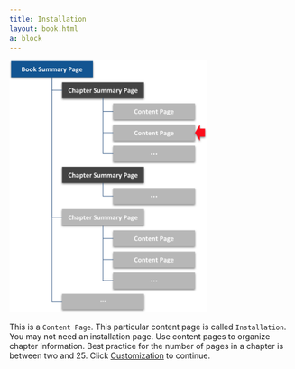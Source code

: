 ```yaml
---
title: Installation
layout: book.html
a: block
---
```


<img src="content-page.png" width="350">

This is a <code>Content Page</code>. This particular content page is called <code>Installation</code>. You may not need an installation page. Use content pages to organize chapter information. Best practice for the number of pages in a chapter is between two and 25. Click [Customization](../../customization) to continue. 